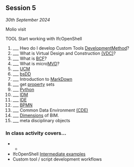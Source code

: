 ## Session 5 

*30th September 2024*

Molio visit

TOOL Start working with IfcOpenShell

1. ___ Hwo do I develop Custom Tools [DevelopmentMethod](/41934/Concepts/DevelopmentMethod)?
1. ___ What is Virtual Design and Construction [(VDC)](/41934/Concepts/VDC)?
1. ___ What is [BCF](/41934/Concepts/BCF)?
1. ___ What is micro[MVD](/41934/Concepts/MVD)?
1. ___ [UCM](/41934/Concepts/UCM)
1. ___ [bsDD](/41934/Concepts/bsDD)
1. ___ Introduction to [MarkDown](/41934/Concepts/MarkDown)
1. ___ get [property](/41934/Concepts/Properties) sets
1. ___ [Python](/41934/Concepts/Python)
1. ___ [IDM](/41934/Concepts/IDM)
1. ___ [IDE](/41934/Concepts/IDE)
1. ___ [BPMN](/41934/Concepts/BPMN)
2. ___ Common Data Environment [(CDE)](/41934/Concepts/CDE)
2. ___ [Dimensions](/41934/Concepts/Dimensions) of BIM.
1. ___ meta disciplinary objects


### In class activity covers...

* * 
* IfcOpenShell [Intermediate examples](/41934/Examples/IfcOpenShell/Intermediate)
* Custom tool / script development workflows
